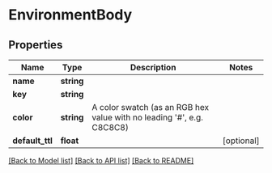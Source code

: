 # EnvironmentBody

## Properties
Name | Type | Description | Notes
------------ | ------------- | ------------- | -------------
**name** | **string** |  | 
**key** | **string** |  | 
**color** | **string** | A color swatch (as an RGB hex value with no leading &#39;#&#39;, e.g. C8C8C8) | 
**default_ttl** | **float** |  | [optional] 

[[Back to Model list]](../README.md#documentation-for-models) [[Back to API list]](../README.md#documentation-for-api-endpoints) [[Back to README]](../README.md)


